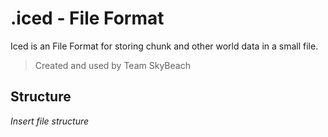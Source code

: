 # .iced - File Format
Iced is an File Format for storing chunk and other world data in a small file.

> Created and used by Team SkyBeach

## Structure

*Insert file structure*